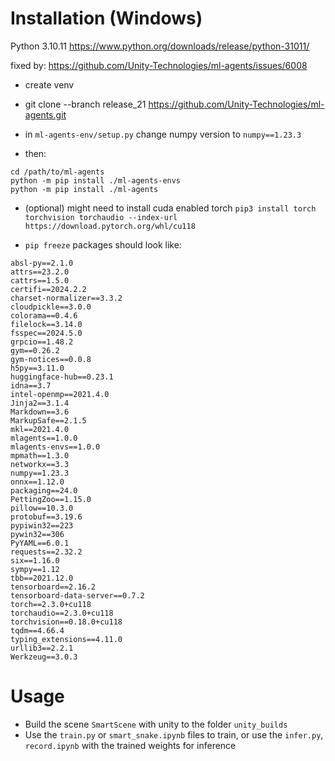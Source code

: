 # Installation (Windows)
Python 3.10.11
https://www.python.org/downloads/release/python-31011/

fixed by: https://github.com/Unity-Technologies/ml-agents/issues/6008

- create venv

- git clone --branch release_21 https://github.com/Unity-Technologies/ml-agents.git
- in `ml-agents-env/setup.py` change numpy version to `numpy==1.23.3`
- then:
```
cd /path/to/ml-agents
python -m pip install ./ml-agents-envs
python -m pip install ./ml-agents
```

- (optional) might need to install cuda enabled torch
`pip3 install torch torchvision torchaudio --index-url https://download.pytorch.org/whl/cu118`

- `pip freeze` packages should look like:
```
absl-py==2.1.0
attrs==23.2.0
cattrs==1.5.0
certifi==2024.2.2
charset-normalizer==3.3.2
cloudpickle==3.0.0
colorama==0.4.6
filelock==3.14.0
fsspec==2024.5.0
grpcio==1.48.2
gym==0.26.2
gym-notices==0.0.8
h5py==3.11.0
huggingface-hub==0.23.1
idna==3.7
intel-openmp==2021.4.0
Jinja2==3.1.4
Markdown==3.6
MarkupSafe==2.1.5
mkl==2021.4.0
mlagents==1.0.0
mlagents-envs==1.0.0
mpmath==1.3.0
networkx==3.3
numpy==1.23.3
onnx==1.12.0
packaging==24.0
PettingZoo==1.15.0
pillow==10.3.0
protobuf==3.19.6
pypiwin32==223
pywin32==306
PyYAML==6.0.1
requests==2.32.2
six==1.16.0
sympy==1.12
tbb==2021.12.0
tensorboard==2.16.2
tensorboard-data-server==0.7.2
torch==2.3.0+cu118
torchaudio==2.3.0+cu118
torchvision==0.18.0+cu118
tqdm==4.66.4
typing_extensions==4.11.0
urllib3==2.2.1
Werkzeug==3.0.3
```

# Usage

- Build the scene `SmartScene` with unity to the folder `unity_builds`
- Use the `train.py` or `smart_snake.ipynb` files to train, or use the `infer.py`, `record.ipynb` with the trained weights for inference
